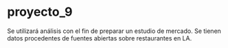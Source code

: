 # proyecto_9
Se utilizará análisis con el fin de preparar un estudio de mercado. Se tienen datos procedentes de fuentes abiertas sobre restaurantes en LA.
